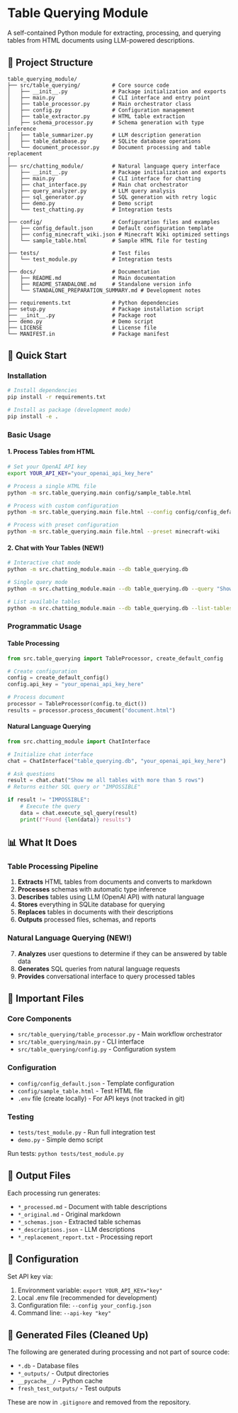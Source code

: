 # Table Querying Module

A self-contained Python module for extracting, processing, and querying tables from HTML documents using LLM-powered descriptions.

## 📁 Project Structure

```
table_querying_module/
├── src/table_querying/          # Core source code
│   ├── __init__.py              # Package initialization and exports
│   ├── main.py                  # CLI interface and entry point
│   ├── table_processor.py       # Main orchestrator class
│   ├── config.py                # Configuration management
│   ├── table_extractor.py       # HTML table extraction
│   ├── schema_processor.py      # Schema generation with type inference
│   ├── table_summarizer.py      # LLM description generation
│   ├── table_database.py        # SQLite database operations
│   └── document_processor.py    # Document processing and table replacement
│
├── src/chatting_module/         # Natural language query interface
│   ├── __init__.py              # Package initialization and exports
│   ├── main.py                  # CLI interface for chatting
│   ├── chat_interface.py        # Main chat orchestrator
│   ├── query_analyzer.py        # LLM query analysis
│   ├── sql_generator.py         # SQL generation with retry logic
│   ├── demo.py                  # Demo script
│   └── test_chatting.py         # Integration tests
│
├── config/                      # Configuration files and examples
│   ├── config_default.json      # Default configuration template
│   ├── config_minecraft_wiki.json # Minecraft Wiki optimized settings
│   └── sample_table.html        # Sample HTML file for testing
│
├── tests/                       # Test files
│   └── test_module.py           # Integration tests
│
├── docs/                        # Documentation
│   ├── README.md                # Main documentation
│   ├── README_STANDALONE.md     # Standalone version info
│   └── STANDALONE_PREPARATION_SUMMARY.md # Development notes
│
├── requirements.txt             # Python dependencies
├── setup.py                     # Package installation script
├── __init__.py                  # Package root
├── demo.py                      # Demo script
├── LICENSE                      # License file
└── MANIFEST.in                  # Package manifest
```

## 🚀 Quick Start

### Installation
```bash
# Install dependencies
pip install -r requirements.txt

# Install as package (development mode)
pip install -e .
```

### Basic Usage

#### 1. Process Tables from HTML
```bash
# Set your OpenAI API key
export YOUR_API_KEY="your_openai_api_key_here"

# Process a single HTML file
python -m src.table_querying.main config/sample_table.html

# Process with custom configuration  
python -m src.table_querying.main file.html --config config/config_default.json

# Process with preset configuration
python -m src.table_querying.main file.html --preset minecraft-wiki
```

#### 2. Chat with Your Tables (NEW!)
```bash
# Interactive chat mode
python -m src.chatting_module.main --db table_querying.db

# Single query mode
python -m src.chatting_module.main --db table_querying.db --query "Show me all tables"

# List available tables
python -m src.chatting_module.main --db table_querying.db --list-tables
```

### Programmatic Usage

#### Table Processing
```python
from src.table_querying import TableProcessor, create_default_config

# Create configuration
config = create_default_config()
config.api_key = "your_openai_api_key_here"

# Process document
processor = TableProcessor(config.to_dict())
results = processor.process_document("document.html")
```

#### Natural Language Querying
```python
from src.chatting_module import ChatInterface

# Initialize chat interface
chat = ChatInterface("table_querying.db", "your_openai_api_key_here")

# Ask questions
result = chat.chat("Show me all tables with more than 5 rows")
# Returns either SQL query or "IMPOSSIBLE"

if result != "IMPOSSIBLE":
    # Execute the query
    data = chat.execute_sql_query(result)
    print(f"Found {len(data)} results")
```

## 📊 What It Does

### Table Processing Pipeline
1. **Extracts** HTML tables from documents and converts to markdown
2. **Processes** schemas with automatic type inference
3. **Describes** tables using LLM (OpenAI API) with natural language
4. **Stores** everything in SQLite database for querying
5. **Replaces** tables in documents with their descriptions
6. **Outputs** processed files, schemas, and reports

### Natural Language Querying (NEW!)
7. **Analyzes** user questions to determine if they can be answered by table data
8. **Generates** SQL queries from natural language requests
9. **Provides** conversational interface to query processed tables

## 🔧 Important Files

### Core Components
- `src/table_querying/table_processor.py` - Main workflow orchestrator
- `src/table_querying/main.py` - CLI interface
- `src/table_querying/config.py` - Configuration system

### Configuration
- `config/config_default.json` - Template configuration
- `config/sample_table.html` - Test HTML file
- `.env` file (create locally) - For API keys (not tracked in git)

### Testing
- `tests/test_module.py` - Run full integration test
- `demo.py` - Simple demo script

Run tests: `python tests/test_module.py`

## 📝 Output Files

Each processing run generates:
- `*_processed.md` - Document with table descriptions
- `*_original.md` - Original markdown
- `*_schemas.json` - Extracted table schemas  
- `*_descriptions.json` - LLM descriptions
- `*_replacement_report.txt` - Processing report

## 🔑 Configuration

Set API key via:
1. Environment variable: `export YOUR_API_KEY="key"`
2. Local .env file (recommended for development)
3. Configuration file: `--config your_config.json`
4. Command line: `--api-key "key"`

## 🚮 Generated Files (Cleaned Up)

The following are generated during processing and not part of source code:
- `*.db` - Database files
- `*_outputs/` - Output directories  
- `__pycache__/` - Python cache
- `fresh_test_outputs/` - Test outputs

These are now in `.gitignore` and removed from the repository.